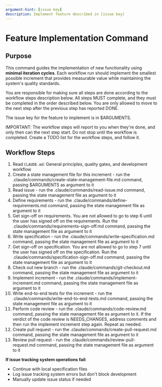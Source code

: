 ```yaml
---
argument-hint: [issue key]
description: Implement feature described in [issue key]
---
```


# Feature Implementation Command

## Purpose

This command guides the implementation of new functionality using **minimal iteration cycles**. Each workflow run should implement the smallest possible increment that provides measurable value while maintaining the system's quality standards.

You are responsible for making sure all steps are done according to the workflow steps description below.
All steps MUST complete, and they must be completed in the order described below.
You are only allowed to move to the next step after the previous step has reported DONE.

The issue key for the feature to implement is in $ARGUMENTS.

IMPORTANT: The workflow steps will report to you when they're done, and only then can the next step start. Do not stop until the workflow is completed.
Create a TODO list for the workflow steps, and follow it.

## Workflow Steps

1. Read `CLAUDE.md`: General principles, quality gates, and development workflow
2. Create a state management file for this increment - run the .claude/commands/create-state-management-file.md command, passing $ARGUMENTS as argument to it
3. Read issue - run the .claude/commands/read-issue.md command, passing the state management file as argument to it
4. Define requirements - run the .claude/commands/define-requirements.md command, passing the state management file as argument to it
5. Get sign-off on requirements. You are not allowed to go to step 6 until the user has signed off on the requirements. Run the .claude/commands/requirements-sign-off.md command, passing the state management file as argument to it
6. Write specification - run the .claude/commands/write-specification.md command, passing the state management file as argument to it
7. Get sign-off on specification. You are not allowed to go to step 7 until the user has signed off on the specification. Run the .claude/commands/specification-sign-off.md command, passing the state management file as argument to it
8. Check out new branch - run the .claude/commands/git-checkout.md command, passing the state management file as argument to it
9. Implement increment - run the .claude/commands/implement-increment.md command, passing the state management file as argument to it
10. Write end-to-end tests for the increment - run the .claude/commands/write-end-to-end-tests.md command, passing the state management file as argument to it
11. Perform code review - run the .claude/commands/code-review.md command, passing the state management file as argument to it. If the verdict of the code review is NEEDS_CHANGES, address comments and then run the implement increment step again.
Repeat as needed.
12. Create pull request - run the .claude/commands/create-pull-request.md command, passing the state management file as argument to it
13. Review pull request - run the .claude/commands/review-pull-request.md command, passing the state management file as argument to it

**If issue tracking system operations fail**:
- Continue with local specification files
- Log issue tracking system errors but don't block development
- Manually update issue status if needed

